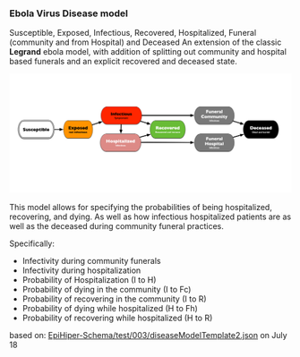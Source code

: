 ### Ebola Virus Disease model
Susceptible, Exposed, Infectious, Recovered, Hospitalized, Funeral (community and from Hospital) and Deceased
An extension of the classic **Legrand** ebola model, with addition of splitting out community and hospital based funerals and an explicit recovered and deceased state.

![Ebola Virus Disease Diagram - Legrand extended](LegrandModel_extended.png)

This model allows for specifying the probabilities of being hospitalized, recovering, and dying.  As well as how infectious hospitalized patients are as well as the deceased during community funeral practices.

Specifically:  
* Infectivity during community funerals  
* Infectivity during hospitalization  
* Probability of Hospitalization (I to H)  
* Probability of dying in the community (I to Fc)  
* Probability of recovering in the community (I to R)  
* Probability of dying while hospitalized (H to Fh)  
* Probability of recovering while hospitalized (H to R)  

based on: [EpiHiper-Schema/test/003/diseaseModelTemplate2.json](https://github.com/NSSAC/EpiHiper-Schema/blob/master/test/003/diseaseModelTemplate2.json)
on July 18
